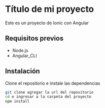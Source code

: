 # Título de mi proyecto
Este es un proyecto de Ionic con Angular

## Requisitos previos
- Node.js
- Angular_CLI

## Instalación
Clone el repositorio e instale las dependencias

````bash
git clone agregar la url del repositorio
cd e ingresar a la carpeta del proyecto
npm install 
